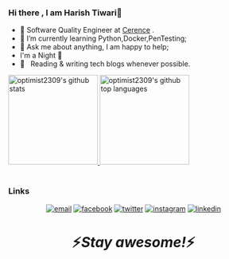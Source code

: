 ### Hi there , I am Harish Tiwari👋



- 🔭 Software Quality Engineer at <a href="https://www.cerence.com/home">Cerence</a> .
- 🌱 I’m currently learning Python,Docker,PenTesting; 
- 💬 Ask me about anything, I am happy to help;
- I'm a Night 🦉
- 📰 &nbsp; Reading & writing tech blogs whenever possible.




<a href="https://github.com/optimist2309">
  <img height="180em" src="https://github-readme-stats.vercel.app/api?username=optimist2309&show_icons=true&theme=merko&count_private=true" alt="optimist2309's github stats" />
  <img height="180em" src="https://github-readme-stats.vercel.app/api/top-langs/?username=optimist2309&theme=merko&layout=compact" alt="optimist2309's github top languages" />
</a>
<br/>
<br/>

### Links

<p align="center">
  <a href="mailto:harishtiwary46@gmail.com"><img src="https://img.icons8.com/color/96/000000/gmail.png" alt="email"/></a>
  <a href="https://www.facebook.com/optimist2309"><img src="https://img.icons8.com/color/96/000000/facebook.png" alt="facebook"/></a>
  <a href="https://twitter.com/harishtiwary46"><img src="https://img.icons8.com/color/96/000000/twitter-squared.png" alt="twitter"/></a>
  <a href="https://www.instagram.com/optimist2309"><img src="https://img.icons8.com/color/96/000000/instagram-new.png" alt="instagram"/></a>
  <a href="https://www.linkedin.com/in/optimist2309"><img src="https://img.icons8.com/color/96/000000/linkedin.png" alt="linkedin"/></a>
</p>
<h1 align='center'>⚡️<i>Stay awesome!</i>⚡️</h1>





<!--
**optimist2309/optimist2309** is a ✨ _special_ ✨ repository because its `README.md` (this file) appears on your GitHub profile.

Here are some ideas to get you started:

- 🔭 I’m currently working on ...
- 🌱 I’m currently learning ...
- 👯 I’m looking to collaborate on ...
- 🤔 I’m looking for help with ...
- 💬 Ask me about ...
- 📫 How to reach me: ...
- 😄 Pronouns: ...
- ⚡ Fun fact: ...
-->
